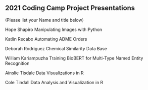 ## 2021 Coding Camp Project Presentations

(Please list your Name and title below)

Hope Shapiro
Manipulating Images with Python

Katlin Recabo
Automating ADME Orders

Deborah Rodriguez
Chemical Similarity Data Base

William Kariampuzha
Training BioBERT for Multi-Type Named Entity Recognition

Ainslie Tisdale
Data Visualizations in R

Cole Tindall
Data Analysis and Visualization in R

